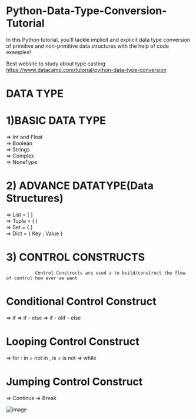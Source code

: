 # Python-Data-Type-Conversion-Tutorial
In this Python tutorial, you'll tackle implicit and explicit data type conversion of primitive and non-primitive data structures with the help of code examples!


Best website to study about type casting
https://www.datacamp.com/tutorial/python-data-type-conversion


# DATA TYPE 

# 1)BASIC DATA TYPE                                                
=> Int and Float                                                                          
=> Boolean                                                                             
=> Strings                                                                                 
=> Complex                                                                    
=> NoneType

# 2) ADVANCE DATATYPE(Data Structures)                    
=> List = [ ]                                                                   
=> Tuple = ( )                                                                            
=> Set = { }                                                                                       
=> Dict = { Key : Value }                                        

# 3) CONTROL CONSTRUCTS
               Control Constructs are used a to build/construct the flow of control how ever we want
# Conditional Control Construct
=> if 
=> if - else
=> if - elif - else

# Looping Control Construct
=> for : in = not in , is = is not
=> while    

# Jumping Control Construct
=> Continue
=> Break


![image](https://github.com/user-attachments/assets/decb009f-7ee2-4a4f-ad78-bad150709c2e)

                                 










